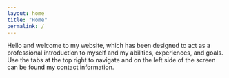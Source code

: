 ```yaml
---
layout: home
title: "Home"
permalink: /
---
```


Hello and welcome to my website, which has been designed to act as a professional introduction to myself and my abilities, experiences, and goals.
Use the tabs at the top right to navigate and on the left side of the screen can be found my contact information.